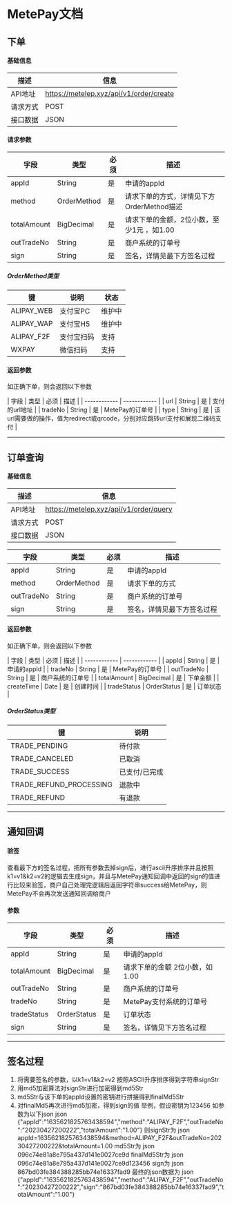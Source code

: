# MetePay文档

## 下单

#### 基础信息
|  描述 |  信息  |
| ------------ | ------------ |
| API地址  | https://metelep.xyz/api/v1/order/create   |
| 请求方式  |  POST  |
| 接口数据  |  JSON  |

#### 请求参数

|  字段 |  类型  |  必须  |  描述  |
| ------------ | ------------ | ------------ | ------------ |
| appId | String | 是 | 申请的appId |
| method | OrderMethod | 是 | 请求下单的方式，详情见下方OrderMethod描述 |
| totalAmount | BigDecimal | 是 | 请求下单的金额，2位小数，至少1元 ，如1.00 |
| outTradeNo | String | 是 | 商户系统的订单号 |
| sign | String | 是 | 签名，详情见最下方签名过程 |

##### OrderMethod类型
|  键 |  说明  | 状态   |
| ------------ | ------------ | ------------ |
| ALIPAY_WEB  | 支付宝PC   | 维护中   |
| ALIPAY_WAP  |  支付宝H5  | 维护中   |
| ALIPAY_F2F  |  支付宝扫码  | 支持   |
| WXPAY       |   微信扫码 | 支持   |

#### 返回参数
如正确下单，则会返回以下参数

|  字段 |  类型  |  必须  |  描述  |
| ------------ | ------------ |
| url  | String | 是 | 支付的url地址   |
| tradeNo  | String | 是 | MetePay的订单号   |
| type  |  String | 是 | 该url需要做的操作，值为redirect或qrcode，分别对应跳转url支付和展现二维码支付  |

---

## 订单查询

#### 基础信息
|  描述 |  信息  |
| ------------ | ------------ |
| API地址  | https://metelep.xyz/api/v1/order/query   |
| 请求方式  |  POST  |
| 接口数据  |  JSON  |

|  字段 |  类型  |  必须  |  描述  |
| ------------ | ------------ | ------------ | ------------ |
| appId | String | 是 | 申请的appId |
| method | OrderMethod | 是 | 请求下单的方式 |
| outTradeNo | String | 是 | 商户系统的订单号 |
| sign | String | 是 | 签名，详情见最下方签名过程 |

#### 返回参数
如正确下单，则会返回以下参数

|  字段 |  类型  |  必须  |  描述  |
| ------------ | ------------ |
| appId | String | 是 | 申请的appId |
| tradeNo  | String | 是 | MetePay的订单号   |
| outTradeNo | String | 是 | 商户系统的订单号 |
| totalAmount | BigDecimal | 是 | 下单金额 |
| createTime | Date | 是 | 创建时间 |
| tradeStatus  |  OrderStatus | 是 | 订单状态  |

##### OrderStatus类型
|  键 |  说明  |
| ------------ | ------------ |
| TRADE_PENDING  | 待付款   |
| TRADE_CANCELED  |  已取消  |
| TRADE_SUCCESS  |  已支付/已完成  |
| TRADE_REFUND_PROCESSING  |  退款中  |
| TRADE_REFUND  |  有退款  |

---

## 通知回调

#### 验签
查看最下方的签名过程，把所有参数去掉sign后，进行ascii升序排序并且按照k1=v1&k2=v2的逻辑去生成sign，并且与MetePay通知回调中返回的sign的值进行比较来验签，商户自己处理完逻辑后返回字符串success给MetePay，则MetePay不会再次发送通知回调给商户
#### 参数
|  字段 |  类型  |  必须  |  描述  |
| ------------ | ------------ | ------------ | ------------ |
| appId | String | 是 | 申请的appId |
| totalAmount | BigDecimal | 是 | 请求下单的金额 2位小数，如1.00 |
| outTradeNo | String | 是 | 商户系统的订单号 |
| tradeNo | String | 是 | MetePay支付系统的订单号 |
| tradeStatus | OrderStatus | 是 | 订单状态 |
| sign | String | 是 | 签名，详情见下方签名过程 |

---

## 签名过程

1. 将需要签名的参数，以k1=v1&k2=v2 按照ASCII升序排序得到字符串signStr
2. 用md5加密算法对signStr进行加密得到md5Str
3. md5Str与该下单的appId设置的密钥进行拼接得到finalMd5Str
4. 对finalMd5再次进行md5加密，得到sign的值
举例，假设密钥为123456
如参数为以下json
json
{"appId":"1635621825763438594","method":"ALIPAY_F2F","outTradeNo":"20230427200222","totalAmount":"1.00"}
则signStr为
json
appId=1635621825763438594&method=ALIPAY_F2F&outTradeNo=20230427200222&totalAmount=1.00
md5Str为
json
096c74e81a8e795a437d141e0027ce9d
finalMd5Str为
json
096c74e81a8e795a437d141e0027ce9d123456
sign为
json
867bd03fe384388285bb74e16337fad9
最终的json数据为
json
{"appId":"1635621825763438594","method":"ALIPAY_F2F","outTradeNo":"20230427200222","sign":"867bd03fe384388285bb74e16337fad9","totalAmount":"1.00"}
